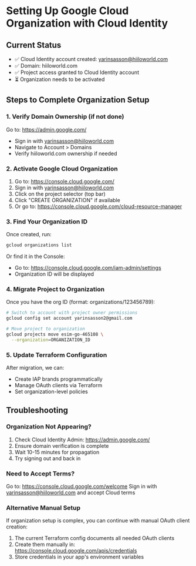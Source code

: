# Setting Up Google Cloud Organization with Cloud Identity

## Current Status
- ✅ Cloud Identity account created: yarinsasson@hiiloworld.com
- ✅ Domain: hiiloworld.com
- ✅ Project access granted to Cloud Identity account
- ⏳ Organization needs to be activated

## Steps to Complete Organization Setup

### 1. Verify Domain Ownership (if not done)
Go to: https://admin.google.com/
- Sign in with yarinsasson@hiiloworld.com
- Navigate to Account > Domains
- Verify hiiloworld.com ownership if needed

### 2. Activate Google Cloud Organization
1. Go to: https://console.cloud.google.com/
2. Sign in with yarinsasson@hiiloworld.com
3. Click on the project selector (top bar)
4. Click "CREATE ORGANIZATION" if available
5. Or go to: https://console.cloud.google.com/cloud-resource-manager

### 3. Find Your Organization ID
Once created, run:
```bash
gcloud organizations list
```

Or find it in the Console:
- Go to: https://console.cloud.google.com/iam-admin/settings
- Organization ID will be displayed

### 4. Migrate Project to Organization
Once you have the org ID (format: organizations/123456789):
```bash
# Switch to account with project owner permissions
gcloud config set account yarinsasson2@gmail.com

# Move project to organization
gcloud projects move esim-go-465108 \
  --organization=ORGANIZATION_ID
```

### 5. Update Terraform Configuration
After migration, we can:
- Create IAP brands programmatically
- Manage OAuth clients via Terraform
- Set organization-level policies

## Troubleshooting

### Organization Not Appearing?
1. Check Cloud Identity Admin: https://admin.google.com/
2. Ensure domain verification is complete
3. Wait 10-15 minutes for propagation
4. Try signing out and back in

### Need to Accept Terms?
Go to: https://console.cloud.google.com/welcome
Sign in with yarinsasson@hiiloworld.com and accept Cloud terms

### Alternative Manual Setup
If organization setup is complex, you can continue with manual OAuth client creation:
1. The current Terraform config documents all needed OAuth clients
2. Create them manually in: https://console.cloud.google.com/apis/credentials
3. Store credentials in your app's environment variables